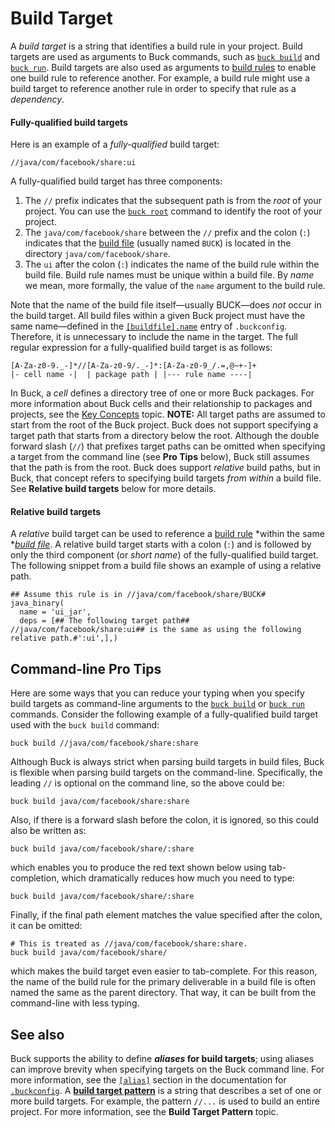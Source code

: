 # Build Target

A *build target* is a string that identifies a build rule in your project. Build targets are used as arguments to Buck commands, such as [`buck build`](https://buck.build/command/build.html) and [`buck run`](https://buck.build/command/run.html). Build targets are also used as arguments to [build rules](https://buck.build/concept/build_rule.html) to enable one build rule to reference another. For example, a build rule might use a build target to reference another rule in order to specify that rule as a *dependency*.

#### Fully-qualified build targets

Here is an example of a *fully-qualified* build target:

```
//java/com/facebook/share:ui
```

A fully-qualified build target has three components:

1. The `//` prefix indicates that the subsequent path is from the *root* of your project. You can use the [`buck root`](https://buck.build/command/root.html) command to identify the root of your project.
2. The `java/com/facebook/share` between the `//` prefix and the colon (`:`) indicates that the [build file](https://buck.build/concept/build_file.html) (usually named `BUCK`) is located in the directory `java/com/facebook/share`.
3. The `ui` after the colon (`:`) indicates the name of the build rule within the build file. Build rule names must be unique within a build file. By *name* we mean, more formally, the value of the `name` argument to the build rule.

Note that the name of the build file itself—usually BUCK—does *not* occur in the build target. All build files within a given Buck project must have the same name—defined in the [`[buildfile].name`](https://buck.build/files-and-dirs/buckconfig.html#buildfile.name) entry of `.buckconfig`. Therefore, it is unnecessary to include the name in the target.
The full regular expression for a fully-qualified build target is as follows:

```
[A-Za-z0-9._-]*//[A-Za-z0-9/._-]*:[A-Za-z0-9_/.=,@~+-]+
|- cell name -|  | package path | |--- rule name ----|
```

In Buck, a *cell* defines a directory tree of one or more Buck packages. For more information about Buck cells and their relationship to packages and projects, see the [Key Concepts](https://buck.build/about/overview.html) topic.
**NOTE:** All target paths are assumed to start from the root of the Buck project. Buck does not support specifying a target path that starts from a directory below the root. Although the double forward slash (`//`) that prefixes target paths can be omitted when specifying a target from the command line (see **Pro Tips** below), Buck still assumes that the path is from the root. Buck does support *relative* build paths, but in Buck, that concept refers to specifying build targets *from within* a build file. See **Relative build targets** below for more details.

#### Relative build targets

A *relative* build target can be used to reference a [build rule](https://buck.build/concept/build_rule.html) *within the same *[*build file*](https://buck.build/concept/build_file.html). A relative build target starts with a colon (`:`) and is followed by only the third component (or *short name*) of the fully-qualified build target.
The following snippet from a build file shows an example of using a relative path.

```
## Assume this rule is in //java/com/facebook/share/BUCK#
java_binary(
  name = 'ui_jar',
  deps = [## The following target path##   //java/com/facebook/share:ui## is the same as using the following relative path.#':ui',],)
```

## Command-line Pro Tips

Here are some ways that you can reduce your typing when you specify build targets as command-line arguments to the [`buck build`](https://buck.build/command/build.html) or [`buck run`](https://buck.build/command/run.html) commands.
Consider the following example of a fully-qualified build target used with the `buck build` command:

```
buck build //java/com/facebook/share:share
```

Although Buck is always strict when parsing build targets in build files, Buck is flexible when parsing build targets on the command-line. Specifically, the leading `//` is optional on the command line, so the above could be:

```
buck build java/com/facebook/share:share
```

Also, if there is a forward slash before the colon, it is ignored, so this could also be written as:

```
buck build java/com/facebook/share/:share
```

which enables you to produce the red text shown below using tab-completion, which dramatically reduces how much you need to type:

```
buck build java/com/facebook/share/:share
```

Finally, if the final path element matches the value specified after the colon, it can be omitted:

```
# This is treated as //java/com/facebook/share:share.
buck build java/com/facebook/share/
```

which makes the build target even easier to tab-complete. For this reason, the name of the build rule for the primary deliverable in a build file is often named the same as the parent directory. That way, it can be built from the command-line with less typing.

## See also

Buck supports the ability to define ***aliases* for build targets**; using aliases can improve brevity when specifying targets on the Buck command line. For more information, see the [`[alias]`](https://buck.build/files-and-dirs/buckconfig.html#alias) section in the documentation for [`.buckconfig`](https://buck.build/files-and-dirs/buckconfig.html).
A [**build target pattern**](https://buck.build/concept/build_target_pattern.html) is a string that describes a set of one or more build targets. For example, the pattern `//...` is used to build an entire project. For more information, see the **Build Target Pattern** topic.
